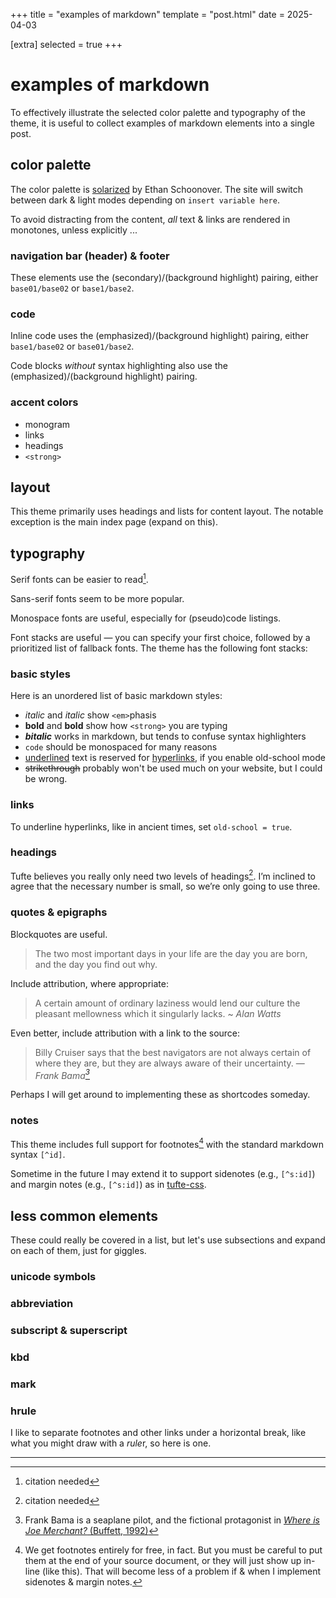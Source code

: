 +++
title = "examples of markdown"
template = "post.html"
date = 2025-04-03

[extra]
selected = true
+++

# examples of markdown

To effectively illustrate the selected color palette and typography of the theme, it is useful to collect examples of markdown elements into a single post.

## color palette

The color palette is [solarized] by Ethan Schoonover. The site will switch between dark & light modes depending on `insert variable here`.

To avoid distracting from the content, *all* text & links are rendered in monotones, unless explicitly ...

### navigation bar (header) & footer

These elements use the (secondary)/(background highlight) pairing, either `base01/base02` or `base1/base2`.

### code

Inline code uses the (emphasized)/(background highlight) pairing, either `base1/base02` or `base01/base2`.

Code blocks *without* syntax highlighting also use the (emphasized)/(background highlight) pairing.

### accent colors

- monogram
- links
- headings
- `<strong>`

## layout

This theme primarily uses headings and lists for content layout. The notable exception is the main index page (expand on this).

## typography

Serif fonts can be easier to read[^s].

Sans-serif fonts seem to be more popular.

Monospace fonts are useful, especially for (pseudo)code listings.

Font stacks are useful — you can specify your first choice, followed by a prioritized list of fallback fonts.
The theme has the following font stacks:

### basic styles

Here is an unordered list of basic markdown styles:

- *italic* and _italic_ show `<em>`phasis
- __bold__ and **bold** show how `<strong>` you are typing
- ***bitalic*** works in markdown, but tends to confuse syntax highlighters
- `code` should be monospaced for many reasons
- <u>underlined</u> text is reserved for <ins>hyperlinks</ins>, if you enable old-school mode
- ~~strikethrough~~ probably won't be used much on your website, but I could be wrong.

### links

To underline hyperlinks, like in ancient times, set `old-school = true`. 

### headings

Tufte believes you really only need two levels of headings[^t]. I’m inclined to agree that the necessary number is small, so we’re only going to use three.

### quotes & epigraphs

Blockquotes are useful.

> The two most important days in your life are the day you are born, and the day you find out why.

Include attribution, where appropriate:

> A certain amount of ordinary laziness would lend our culture the pleasant mellowness which it singularly lacks.
> ~ <cite>Alan Watts</cite>

Even better, include attribution with a link to the source:

> Billy Cruiser says that the best navigators are not always certain of where they are, but they are always aware of their uncertainty.
> — <cite>Frank Bama[^f]</cite>
[^f]: Frank Bama is a seaplane pilot, and the fictional protagonist in [*Where is Joe Merchant?* (Buffett, 1992)][wijm]

Perhaps I will get around to implementing these as shortcodes someday.

<!-- Tufte puts these elements to the side (i.e., in the margins) so that they become **TODO**. -->

### notes

This theme includes full support for footnotes[^id] with the standard markdown syntax `[^id]`.

Sometime in the future I may extend it to support sidenotes (e.g., `[^s:id]`) and margin notes (e.g., `[^s:id]`) as in [tufte-css].

## less common elements

These could really be covered in a list, but let's use subsections and expand on each of them, just for giggles.

### unicode symbols

### abbreviation

### subscript & superscript

### kbd

### mark

### hrule

I like to separate footnotes and other links under a horizontal break, like what you might draw with a *rule*r, so here is one.
_____________
[^s]: citation needed
[^t]: citation needed
[^id]: We get footnotes entirely for free, in fact. But you must be careful to put them at the end of your source document, or they will just show up in-line (like this[^f]). That will become less of a problem if & when I implement sidenotes & margin notes.

[solarized]: https://ethanschoonover.com/solarized/
[tufte-css]: https://edwardtufte.github.io/tufte-css/
[wijm]: https://en.wikipedia.org/wiki/Where_Is_Joe_Merchant%3F